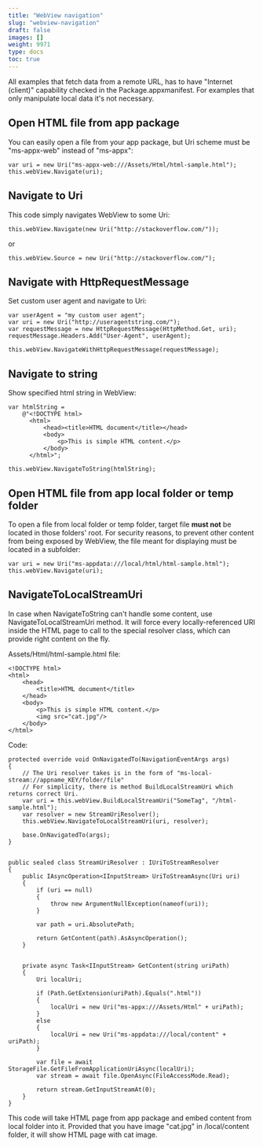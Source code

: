 ```yaml
---
title: "WebView navigation"
slug: "webview-navigation"
draft: false
images: []
weight: 9971
type: docs
toc: true
---
```


All examples that fetch data from a remote URL, has to have "Internet (client)" capability checked in the Package.appxmanifest. For examples that only manipulate local data it's not necessary.

## Open HTML file from app package
You can easily open a file from your app package, but Uri scheme must be "ms-appx-web" instead of "ms-appx":

<!-- language: c# -->

    var uri = new Uri("ms-appx-web:///Assets/Html/html-sample.html");
    this.webView.Navigate(uri);

## Navigate to Uri
This code simply navigates WebView to some Uri:

<!-- language: c# -->
    this.webView.Navigate(new Uri("http://stackoverflow.com/"));

or

<!-- language: c# -->
    this.webView.Source = new Uri("http://stackoverflow.com/");


## Navigate with HttpRequestMessage
Set custom user agent and navigate to Uri:
    
<!-- language: c# -->

    var userAgent = "my custom user agent";
    var uri = new Uri("http://useragentstring.com/");
    var requestMessage = new HttpRequestMessage(HttpMethod.Get, uri);
    requestMessage.Headers.Add("User-Agent", userAgent);

    this.webView.NavigateWithHttpRequestMessage(requestMessage);

## Navigate to string
Show specified html string in WebView:

<!-- language: c# -->
    var htmlString = 
        @"<!DOCTYPE html>
          <html>
              <head><title>HTML document</title></head>
              <body>
                  <p>This is simple HTML content.</p>
              </body>
          </html>";

    this.webView.NavigateToString(htmlString);

## Open HTML file from app local folder or temp folder
To open a file from local folder or temp folder, target file **must not** be located in those folders' root. For security reasons, to prevent other content from being exposed by WebView, the file meant for displaying must be located in a subfolder:

<!-- language: c# -->

    var uri = new Uri("ms-appdata:///local/html/html-sample.html");
    this.webView.Navigate(uri);

## NavigateToLocalStreamUri
In case when NavigateToString can't handle some content, use NavigateToLocalStreamUri method. It will force every locally-referenced URI inside the HTML page to call to the special resolver class, which can provide right content on the fly.

Assets/Html/html-sample.html file:

    <!DOCTYPE html>
    <html>
        <head>
            <title>HTML document</title>
        </head>
        <body>
            <p>This is simple HTML content.</p>
            <img src="cat.jpg"/>
        </body>
    </html>

Code:

<!-- language: c# -->
    protected override void OnNavigatedTo(NavigationEventArgs args)
    {
        // The Uri resolver takes is in the form of "ms-local-stream://appname_KEY/folder/file"
        // For simplicity, there is method BuildLocalStreamUri which returns correct Uri.
        var uri = this.webView.BuildLocalStreamUri("SomeTag", "/html-sample.html");
        var resolver = new StreamUriResolver();
        this.webView.NavigateToLocalStreamUri(uri, resolver);

        base.OnNavigatedTo(args);
    }


    public sealed class StreamUriResolver : IUriToStreamResolver
    {
        public IAsyncOperation<IInputStream> UriToStreamAsync(Uri uri)
        {
            if (uri == null)
            {
                throw new ArgumentNullException(nameof(uri));
            }

            var path = uri.AbsolutePath;

            return GetContent(path).AsAsyncOperation();
        }


        private async Task<IInputStream> GetContent(string uriPath)
        {
            Uri localUri;

            if (Path.GetExtension(uriPath).Equals(".html"))
            {
                localUri = new Uri("ms-appx:///Assets/Html" + uriPath);
            }
            else
            {
                localUri = new Uri("ms-appdata:///local/content" + uriPath);
            }

            var file = await StorageFile.GetFileFromApplicationUriAsync(localUri);
            var stream = await file.OpenAsync(FileAccessMode.Read);

            return stream.GetInputStreamAt(0);
        }
    }

This code will take HTML page from app package and embed content from local folder into it. Provided that you have image "cat.jpg" in /local/content folder, it will show HTML page with cat image.

